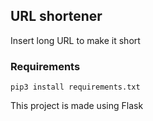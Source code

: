 ## URL shortener

Insert long URL to make it short

### Requirements
 ``` pip3 install requirements.txt ```

This project is made using Flask